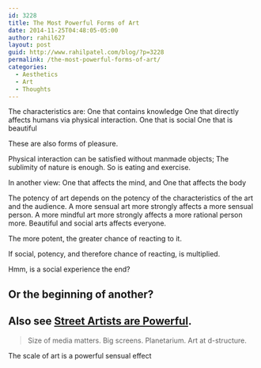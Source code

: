 ```yaml
---
id: 3228
title: The Most Powerful Forms of Art
date: 2014-11-25T04:48:05-05:00
author: rahil627
layout: post
guid: http://www.rahilpatel.com/blog/?p=3228
permalink: /the-most-powerful-forms-of-art/
categories:
  - Aesthetics
  - Art
  - Thoughts
---
```

The characteristics are:
One that contains knowledge
One that directly affects humans via physical interaction.
One that is social
One that is beautiful

These are also forms of pleasure.

Physical interaction can be satisfied without manmade objects; The sublimity of nature is enough. So is eating and exercise.

In another view:
One that affects the mind, and
One that affects the body

The potency of art depends on the potency of the characteristics of the art and the audience. A more sensual art more strongly affects a more sensual person. A more mindful art more strongly affects a more rational person more. Beautiful and social arts affects everyone.

The more potent, the greater chance of reacting to it.

If social, potency, and therefore chance of reacting, is multiplied.

Hmm, is a social experience the end?

Or the beginning of another?
--

Also see <a href="http://www.rahilpatel.com/blog/street-artists-are-powerful" title="Street Artists are Powerful">Street Artists are Powerful</a>.
--

<blockquote>Size of media matters. Big screens. Planetarium. Art at d-structure.</blockquote>

The scale of art is a powerful sensual effect